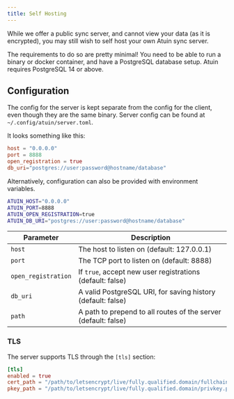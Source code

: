 ```yaml
---
title: Self Hosting
---
```


While we offer a public sync server, and cannot view your data (as it is encrypted), you may still wish to self host your own Atuin sync server.

The requirements to do so are pretty minimal! You need to be able to run a binary or docker container, and have a PostgreSQL database setup. Atuin requires PostgreSQL 14 or above.

## Configuration

The config for the server is kept separate from the config for the client, even
though they are the same binary. Server config can be found at
`~/.config/atuin/server.toml`.

It looks something like this:

```toml
host = "0.0.0.0"
port = 8888
open_registration = true
db_uri="postgres://user:password@hostname/database"
```

Alternatively, configuration can also be provided with environment variables.

```sh
ATUIN_HOST="0.0.0.0"
ATUIN_PORT=8888
ATUIN_OPEN_REGISTRATION=true
ATUIN_DB_URI="postgres://user:password@hostname/database"
```


| Parameter           | Description                                                                   |
| ------------------- | ----------------------------------------------------------------------------- |
| `host`              | The host to listen on (default: 127.0.0.1)                                    |
| `port`              | The TCP port to listen on (default: 8888)                                         |
| `open_registration` | If `true`, accept new user registrations (default: false)                     |
| `db_uri`            | A valid PostgreSQL URI, for saving history (default: false)                   |
| `path`              | A path to prepend to all routes of the server (default: false)                |

### TLS

The server supports TLS through the `[tls]` section:

```toml
[tls]
enabled = true
cert_path = "/path/to/letsencrypt/live/fully.qualified.domain/fullchain.pem"
pkey_path = "/path/to/letsencrypt/live/fully.qualified.domain/privkey.pem"
```

